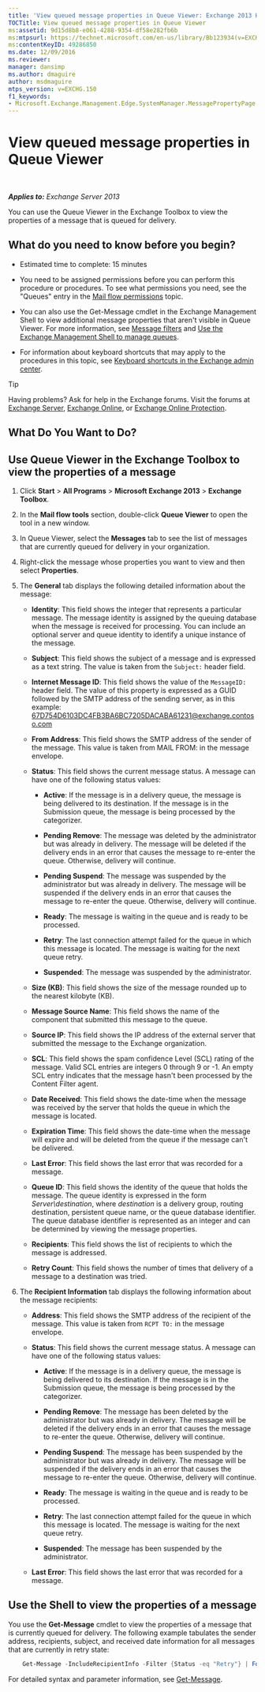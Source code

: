 ```yaml
---
title: 'View queued message properties in Queue Viewer: Exchange 2013 Help'
TOCTitle: View queued message properties in Queue Viewer
ms:assetid: 9d15d8b8-e061-4288-9354-df58e282fb6b
ms:mtpsurl: https://technet.microsoft.com/en-us/library/Bb123934(v=EXCHG.150)
ms:contentKeyID: 49286850
ms.date: 12/09/2016
ms.reviewer: 
manager: dansimp
ms.author: dmaguire
author: msdmaguire
mtps_version: v=EXCHG.150
f1_keywords:
- Microsoft.Exchange.Management.Edge.SystemManager.MessagePropertyPage
---
```


# View queued message properties in Queue Viewer

 

_**Applies to:** Exchange Server 2013_

You can use the Queue Viewer in the Exchange Toolbox to view the properties of a message that is queued for delivery.

## What do you need to know before you begin?

  - Estimated time to complete: 15 minutes

  - You need to be assigned permissions before you can perform this procedure or procedures. To see what permissions you need, see the "Queues" entry in the [Mail flow permissions](mail-flow-permissions-exchange-2013-help.md) topic.

  - You can also use the Get-Message cmdlet in the Exchange Management Shell to view additional message properties that aren't visible in Queue Viewer. For more information, see [Message filters](message-filters-exchange-2013-help.md) and [Use the Exchange Management Shell to manage queues](use-the-exchange-management-shell-to-manage-queues-exchange-2013-help.md).

  - For information about keyboard shortcuts that may apply to the procedures in this topic, see [Keyboard shortcuts in the Exchange admin center](keyboard-shortcuts-in-the-exchange-admin-center-2013-help.md).

> [!TIP]
> Having problems? Ask for help in the Exchange forums. Visit the forums at <A href="https://go.microsoft.com/fwlink/p/?linkid=60612">Exchange Server</A>, <A href="https://go.microsoft.com/fwlink/p/?linkid=267542">Exchange Online</A>, or <A href="https://go.microsoft.com/fwlink/p/?linkid=285351">Exchange Online Protection</A>.

## What Do You Want to Do?

## Use Queue Viewer in the Exchange Toolbox to view the properties of a message

1. Click **Start** \> **All Programs** \> **Microsoft Exchange 2013** \> **Exchange Toolbox**.

2. In the **Mail flow tools** section, double-click **Queue Viewer** to open the tool in a new window.

3. In Queue Viewer, select the **Messages** tab to see the list of messages that are currently queued for delivery in your organization.

4. Right-click the message whose properties you want to view and then select **Properties**.

5. The **General** tab displays the following detailed information about the message:

      - **Identity**: This field shows the integer that represents a particular message. The message identity is assigned by the queuing database when the message is received for processing. You can include an optional server and queue identity to identify a unique instance of the message.

      - **Subject**: This field shows the subject of a message and is expressed as a text string. The value is taken from the `Subject:` header field.

      - **Internet Message ID**: This field shows the value of the `MessageID:` header field. The value of this property is expressed as a GUID followed by the SMTP address of the sending server, as in this example: 67D754D6103DC4FB3BA6BC7205DACABA61231@exchange.contoso.com

      - **From Address**: This field shows the SMTP address of the sender of the message. This value is taken from MAIL FROM: in the message envelope.

      - **Status**: This field shows the current message status. A message can have one of the following status values:

          - **Active**: If the message is in a delivery queue, the message is being delivered to its destination. If the message is in the Submission queue, the message is being processed by the categorizer.

          - **Pending Remove**: The message was deleted by the administrator but was already in delivery. The message will be deleted if the delivery ends in an error that causes the message to re-enter the queue. Otherwise, delivery will continue.

          - **Pending Suspend**: The message was suspended by the administrator but was already in delivery. The message will be suspended if the delivery ends in an error that causes the message to re-enter the queue. Otherwise, delivery will continue.

          - **Ready**: The message is waiting in the queue and is ready to be processed.

          - **Retry**: The last connection attempt failed for the queue in which this message is located. The message is waiting for the next queue retry.

          - **Suspended**: The message was suspended by the administrator.

      - **Size (KB)**: This field shows the size of the message rounded up to the nearest kilobyte (KB).

      - **Message Source Name**: This field shows the name of the component that submitted this message to the queue.

      - **Source IP**: This field shows the IP address of the external server that submitted the message to the Exchange organization.

      - **SCL**: This field shows the spam confidence Level (SCL) rating of the message. Valid SCL entries are integers 0 through 9 or -1. An empty SCL entry indicates that the message hasn't been processed by the Content Filter agent.

      - **Date Received**: This field shows the date-time when the message was received by the server that holds the queue in which the message is located.

      - **Expiration Time**: This field shows the date-time when the message will expire and will be deleted from the queue if the message can't be delivered.

      - **Last Error**: This field shows the last error that was recorded for a message.

      - **Queue ID**: This field shows the identity of the queue that holds the message. The queue identity is expressed in the form *Server\\destination*, where *destination* is a delivery group, routing destination, persistent queue name, or the queue database identifier. The queue database identifier is represented as an integer and can be determined by viewing the message properties.

      - **Recipients**: This field shows the list of recipients to which the message is addressed.

      - **Retry Count**: This field shows the number of times that delivery of a message to a destination was tried.

6. The **Recipient Information** tab displays the following information about the message recipients:

      - **Address**: This field shows the SMTP address of the recipient of the message. This value is taken from `RCPT TO:` in the message envelope.

      - **Status**: This field shows the current message status. A message can have one of the following status values:

          - **Active**: If the message is in a delivery queue, the message is being delivered to its destination. If the message is in the Submission queue, the message is being processed by the categorizer.

          - **Pending Remove**: The message has been deleted by the administrator but was already in delivery. The message will be deleted if the delivery ends in an error that causes the message to re-enter the queue. Otherwise, delivery will continue.

          - **Pending Suspend**: The message has been suspended by the administrator but was already in delivery. The message will be suspended if the delivery ends in an error that causes the message to re-enter the queue. Otherwise, delivery will continue.

          - **Ready**: The message is waiting in the queue and is ready to be processed.

          - **Retry**: The last connection attempt failed for the queue in which this message is located. The message is waiting for the next queue retry.

          - **Suspended**: The message has been suspended by the administrator.

      - **Last Error**: This field shows the last error that was recorded for a message.

## Use the Shell to view the properties of a message

You use the **Get-Message** cmdlet to view the properties of a message that is currently queued for delivery. The following example tabulates the sender address, recipients, subject, and received date information for all messages that are currently in retry state:

```powershell
    Get-Message -IncludeRecipientInfo -Filter {Status -eq "Retry"} | Format-Table FromAddress,Recipients,Subject,DateReceived
```

For detailed syntax and parameter information, see [Get-Message](https://technet.microsoft.com/en-us/library/bb124738\(v=exchg.150\)).
